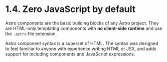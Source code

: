 # 1.4. Zero JavaScript by default

Astro components are the basic building blocks of any Astro project. They are HTML-only templating components with <span class="text-gradient">**no client-side runtime**</span> and use the `.astro` file extension.

Astro component syntax is a superset of HTML. The syntax was designed to feel familiar to anyone with experience writing HTML or JSX, and adds support for including components and JavaScript expressions.